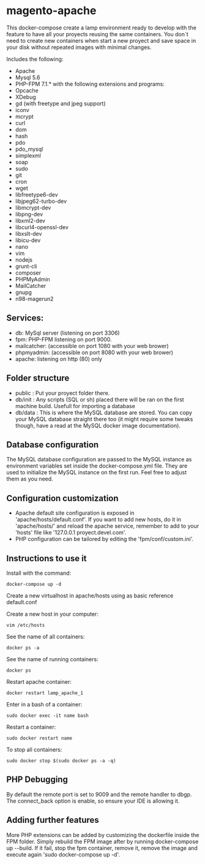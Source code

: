 magento-apache
===========

This docker-compose create a lamp environment ready to develop with the feature to have all your proyects reusing the same containers.
You don´t need to create new containers when start a new proyect and save space in your disk without repeated images with minimal changes.

Includes the following:

* Apache
* Mysql 5.6
* PHP-FPM 7.1.* with the following extensions and programs:
* Opcache
* XDebug
* gd (with freetype and jpeg support)
* iconv
* mcrypt
* curl
* dom
* hash
* pdo
* pdo_mysql
* simplexml
* soap
* sudo
* git
* cron
* wget
* libfreetype6-dev
* libjpeg62-turbo-dev
* libmcrypt-dev
* libpng-dev
* libxml2-dev
* libcurl4-openssl-dev
* libxslt-dev
* libicu-dev
* nano
* vim
* nodejs
* grunt-cli
* composer
* PHPMyAdmin
* MailCatcher
* gnupg
* n98-magerun2

Services:
----
* db: MySql server (listening on port 3306)
* fpm: PHP-FPM listening on port 9000.
* mailcatcher: (accessible on port 1080 with your web brower) 
* phpmyadmin: (accessible on port 8080 with your web brower)
* apache: listening on http (80) only

Folder structure
----
* public : Put your proyect folder there.
* db/init : Any scripts (SQL or sh) placed there will be ran on the first machine build. Usefull for importing a database
* db/data : This is where the MySQL database are stored. You can copy your MySQL database straight there too (it might require some tweaks though, have a read at the MySQL docker image documentation).

Database configuration
----
The MySQL database configuration are passed to the MySQL instance as environment variables set inside the docker-compose.yml file. They are used to initialize the MySQL instance on the first run. Feel free to adjust them as you need.

Configuration customization
----
* Apache default site configuration is exposed in 'apache/hosts/default.conf'. If you want to add new hosts, do it in 'apache/hosts/' and reload the apache service, remember to add to your 'hosts' file like '127.0.0.1 proyect.devel.com'.
* PHP configuration can be tailored by editing the 'fpm/conf/custom.ini'.

Instructions to use it
----
Install with the command:
```
docker-compose up -d
```
Create a new virtualhost in apache/hosts using as basic reference default.conf

Create a new host in your computer:
```
vim /etc/hosts
```
See the name of all containers:
```
docker ps -a
```
See the name of running containers:
```
docker ps
```
Restart apache container:
```
docker restart lamp_apache_1
```
Enter in a bash of a container:
```
sudo docker exec -it name bash
```
Restart a container:
```
sudo docker restart name
```
To stop all containers:
```
sudo docker stop $(sudo docker ps -a -q)
```

PHP Debugging
----
By default the remote port is set to 9009 and the remote handler to dbgp. The connect_back option is enable, so ensure your IDE is allowing it.

Adding further features
----
More PHP extensions can be added by customizing the dockerfile inside the FPM folder. Simply rebuild the FPM image after by running docker-compose up --build.
If it fail, stop the fpm container, remove it, remove the image and execute again 'sudo docker-compose up -d'.
